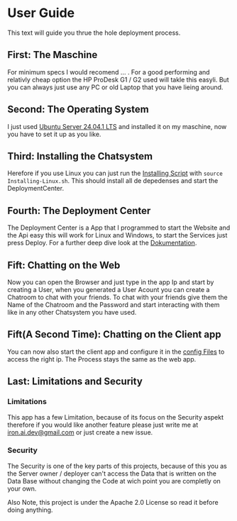# User Guide

This text will guide you thrue the hole deployment process.

## First: The Maschine

For minimum specs I would recomend ... .
For a good performing and relativly cheap option the HP ProDesk G1 / G2 used will takle this easyli. But you can always just use any PC or old Laptop that you have lieing around.

## Second: The Operating System

I just used [Ubuntu Server 24.04.1 LTS](https://ubuntu.com/download/server#how-to-install-lts) and installed it on my maschine, now you have to set it up as you like.

## Third: Installing the Chatsystem

Herefore if you use Linux you can just run the [Installing Script](../Installation-Linux.sh) with `source Installing-Linux.sh`. This should install all de depedenses and start the DeploymentCenter.

## Fourth: The Deployment Center 

The Deployment Center is a App that I programmed to start the Website and the Api easy this will work for Linux and Windows, to start the Services just press Deploy. For a further deep dive look at the [Dokumentation](../DeploymentCenter/README_DEPLOY.md).

## Fift: Chatting on the Web

Now you can open the Browser and just type in the app Ip and start by creating a User, when you generated a User Acount you can create a Chatroom to chat with your friends. To chat with your friends give them the Name of the Chatroom and the Password and start interacting with them like in any other Chatsystem you have used.

## Fift(A Second Time): Chatting on the Client app

You can now also start the client app and configure it in the [config Files](../conf/api.conf) to access the right ip. The Process stays the same as the web app.

## Last: Limitations and Security

### Limitations

This app has a few Limitation, because of its focus on the Security aspekt therefore if you would like another feature please just write me at iron.ai.dev@gmail.com or just create a new issue.

### Security

The Security is one of the key parts of this projects, because of this you as the Server owner / deployer can't access the Data that is written on the Data Base without changing the Code at wich point you are completly on your own.

Also Note, this project is under the Apache 2.0 License so read it before doing anything.